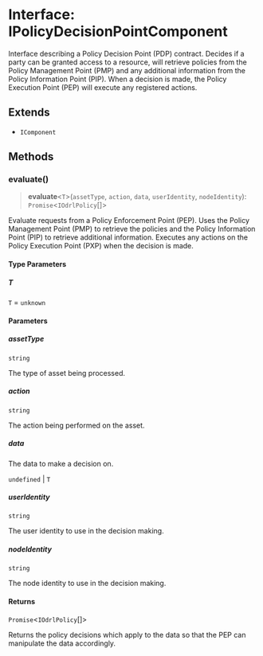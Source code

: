 # Interface: IPolicyDecisionPointComponent

Interface describing a Policy Decision Point (PDP) contract.
Decides if a party can be granted access to a resource, will retrieve policies
from the Policy Management Point (PMP) and any additional information from the
Policy Information Point (PIP). When a decision is made, the Policy Execution
Point (PEP) will execute any registered actions.

## Extends

- `IComponent`

## Methods

### evaluate()

> **evaluate**\<`T`\>(`assetType`, `action`, `data`, `userIdentity`, `nodeIdentity`): `Promise`\<`IOdrlPolicy`[]\>

Evaluate requests from a Policy Enforcement Point (PEP).
Uses the Policy Management Point (PMP) to retrieve the policies and the
Policy Information Point (PIP) to retrieve additional information.
Executes any actions on the Policy Execution Point (PXP) when the decision is made.

#### Type Parameters

##### T

`T` = `unknown`

#### Parameters

##### assetType

`string`

The type of asset being processed.

##### action

`string`

The action being performed on the asset.

##### data

The data to make a decision on.

`undefined` | `T`

##### userIdentity

`string`

The user identity to use in the decision making.

##### nodeIdentity

`string`

The node identity to use in the decision making.

#### Returns

`Promise`\<`IOdrlPolicy`[]\>

Returns the policy decisions which apply to the data so that the PEP
can manipulate the data accordingly.
